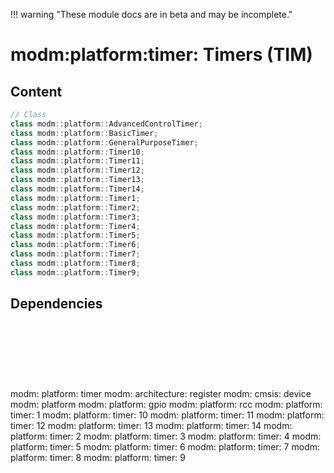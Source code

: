 !!! warning "These module docs are in beta and may be incomplete."

# modm:platform:timer: Timers (TIM)



## Content

```cpp
// Class
class modm::platform::AdvancedControlTimer;
class modm::platform::BasicTimer;
class modm::platform::GeneralPurposeTimer;
class modm::platform::Timer10;
class modm::platform::Timer11;
class modm::platform::Timer12;
class modm::platform::Timer13;
class modm::platform::Timer14;
class modm::platform::Timer1;
class modm::platform::Timer2;
class modm::platform::Timer3;
class modm::platform::Timer4;
class modm::platform::Timer5;
class modm::platform::Timer6;
class modm::platform::Timer7;
class modm::platform::Timer8;
class modm::platform::Timer9;
```
## Dependencies

<?xml version="1.0" encoding="UTF-8" standalone="no"?>
<!DOCTYPE svg PUBLIC "-//W3C//DTD SVG 1.1//EN"
 "http://www.w3.org/Graphics/SVG/1.1/DTD/svg11.dtd">
<!-- Generated by graphviz version 2.40.1 (0)
 -->
<!-- Title: modm:platform:timer Pages: 1 -->
<svg width="1404pt" height="254pt"
 viewBox="0.00 0.00 1404.00 254.00" xmlns="http://www.w3.org/2000/svg" xmlns:xlink="http://www.w3.org/1999/xlink">
<g id="graph0" class="graph" transform="scale(1 1) rotate(0) translate(4 250)">
<title>modm:platform:timer</title>
<polygon fill="#ffffff" stroke="transparent" points="-4,4 -4,-250 1400,-250 1400,4 -4,4"/>
<!-- modm_platform_timer -->
<g id="node1" class="node">
<title>modm_platform_timer</title>
<polygon fill="#d3d3d3" stroke="#000000" stroke-width="2" points="739,-157 656,-157 656,-104 739,-104 739,-157"/>
<text text-anchor="middle" x="697.5" y="-141.8" font-family="Times,serif" font-size="14.00" fill="#000000">modm:</text>
<text text-anchor="middle" x="697.5" y="-126.8" font-family="Times,serif" font-size="14.00" fill="#000000">platform:</text>
<text text-anchor="middle" x="697.5" y="-111.8" font-family="Times,serif" font-size="14.00" fill="#000000">timer</text>
</g>
<!-- modm_architecture_register -->
<g id="node2" class="node">
<title>modm_architecture_register</title>
<g id="a_node2"><a xlink:href="../modm-architecture-register" xlink:title="modm:&#10;architecture:&#10;register">
<polygon fill="#d3d3d3" stroke="#000000" points="556.5,-246 446.5,-246 446.5,-193 556.5,-193 556.5,-246"/>
<text text-anchor="middle" x="501.5" y="-230.8" font-family="Times,serif" font-size="14.00" fill="#000000">modm:</text>
<text text-anchor="middle" x="501.5" y="-215.8" font-family="Times,serif" font-size="14.00" fill="#000000">architecture:</text>
<text text-anchor="middle" x="501.5" y="-200.8" font-family="Times,serif" font-size="14.00" fill="#000000">register</text>
</a>
</g>
</g>
<!-- modm_platform_timer&#45;&gt;modm_architecture_register -->
<g id="edge1" class="edge">
<title>modm_platform_timer&#45;&gt;modm_architecture_register</title>
<path fill="none" stroke="#000000" d="M655.9334,-149.3746C629.8743,-161.2076 595.7394,-176.7076 566.1903,-190.1253"/>
<polygon fill="#000000" stroke="#000000" points="564.4318,-187.0798 556.7736,-194.4013 567.326,-193.4535 564.4318,-187.0798"/>
</g>
<!-- modm_cmsis_device -->
<g id="node3" class="node">
<title>modm_cmsis_device</title>
<g id="a_node3"><a xlink:href="../modm-cmsis-device" xlink:title="modm:&#10;cmsis:&#10;device">
<polygon fill="#d3d3d3" stroke="#000000" points="640,-246 575,-246 575,-193 640,-193 640,-246"/>
<text text-anchor="middle" x="607.5" y="-230.8" font-family="Times,serif" font-size="14.00" fill="#000000">modm:</text>
<text text-anchor="middle" x="607.5" y="-215.8" font-family="Times,serif" font-size="14.00" fill="#000000">cmsis:</text>
<text text-anchor="middle" x="607.5" y="-200.8" font-family="Times,serif" font-size="14.00" fill="#000000">device</text>
</a>
</g>
</g>
<!-- modm_platform_timer&#45;&gt;modm_cmsis_device -->
<g id="edge2" class="edge">
<title>modm_platform_timer&#45;&gt;modm_cmsis_device</title>
<path fill="none" stroke="#000000" d="M670.497,-157.2029C661.4198,-166.1793 651.1728,-176.3124 641.6214,-185.7577"/>
<polygon fill="#000000" stroke="#000000" points="639.1334,-183.2958 634.4839,-192.8159 644.0554,-188.2731 639.1334,-183.2958"/>
</g>
<!-- modm_platform -->
<g id="node4" class="node">
<title>modm_platform</title>
<g id="a_node4"><a xlink:href="../modm-platform" xlink:title="modm:&#10;platform">
<polygon fill="#d3d3d3" stroke="#000000" points="736.5,-238.5 658.5,-238.5 658.5,-200.5 736.5,-200.5 736.5,-238.5"/>
<text text-anchor="middle" x="697.5" y="-223.3" font-family="Times,serif" font-size="14.00" fill="#000000">modm:</text>
<text text-anchor="middle" x="697.5" y="-208.3" font-family="Times,serif" font-size="14.00" fill="#000000">platform</text>
</a>
</g>
</g>
<!-- modm_platform_timer&#45;&gt;modm_platform -->
<g id="edge3" class="edge">
<title>modm_platform_timer&#45;&gt;modm_platform</title>
<path fill="none" stroke="#000000" d="M697.5,-157.2029C697.5,-167.6482 697.5,-179.6597 697.5,-190.3311"/>
<polygon fill="#000000" stroke="#000000" points="694.0001,-190.4482 697.5,-200.4482 701.0001,-190.4483 694.0001,-190.4482"/>
</g>
<!-- modm_platform_gpio -->
<g id="node5" class="node">
<title>modm_platform_gpio</title>
<g id="a_node5"><a xlink:href="../modm-platform-gpio" xlink:title="modm:&#10;platform:&#10;gpio">
<polygon fill="#d3d3d3" stroke="#000000" points="838,-246 755,-246 755,-193 838,-193 838,-246"/>
<text text-anchor="middle" x="796.5" y="-230.8" font-family="Times,serif" font-size="14.00" fill="#000000">modm:</text>
<text text-anchor="middle" x="796.5" y="-215.8" font-family="Times,serif" font-size="14.00" fill="#000000">platform:</text>
<text text-anchor="middle" x="796.5" y="-200.8" font-family="Times,serif" font-size="14.00" fill="#000000">gpio</text>
</a>
</g>
</g>
<!-- modm_platform_timer&#45;&gt;modm_platform_gpio -->
<g id="edge4" class="edge">
<title>modm_platform_timer&#45;&gt;modm_platform_gpio</title>
<path fill="none" stroke="#000000" d="M727.2033,-157.2029C737.2861,-166.2673 748.681,-176.5112 759.2752,-186.0353"/>
<polygon fill="#000000" stroke="#000000" points="757.0411,-188.7332 766.8177,-192.8159 761.7209,-183.5275 757.0411,-188.7332"/>
</g>
<!-- modm_platform_rcc -->
<g id="node6" class="node">
<title>modm_platform_rcc</title>
<g id="a_node6"><a xlink:href="../modm-platform-rcc" xlink:title="modm:&#10;platform:&#10;rcc">
<polygon fill="#d3d3d3" stroke="#000000" points="939,-246 856,-246 856,-193 939,-193 939,-246"/>
<text text-anchor="middle" x="897.5" y="-230.8" font-family="Times,serif" font-size="14.00" fill="#000000">modm:</text>
<text text-anchor="middle" x="897.5" y="-215.8" font-family="Times,serif" font-size="14.00" fill="#000000">platform:</text>
<text text-anchor="middle" x="897.5" y="-200.8" font-family="Times,serif" font-size="14.00" fill="#000000">rcc</text>
</a>
</g>
</g>
<!-- modm_platform_timer&#45;&gt;modm_platform_rcc -->
<g id="edge5" class="edge">
<title>modm_platform_timer&#45;&gt;modm_platform_rcc</title>
<path fill="none" stroke="#000000" d="M739.0142,-146.5968C767.3051,-157.8359 805.7104,-173.6174 846.8154,-192.8062"/>
<polygon fill="#000000" stroke="#000000" points="845.366,-195.9923 855.9044,-197.0847 848.3474,-189.6589 845.366,-195.9923"/>
</g>
<!-- modm_platform_timer_1 -->
<g id="node7" class="node">
<title>modm_platform_timer_1</title>
<g id="a_node7"><a xlink:href="../modm-platform-timer-1" xlink:title="modm:&#10;platform:&#10;timer:&#10;1">
<polygon fill="#d3d3d3" stroke="#000000" points="83,-68 0,-68 0,0 83,0 83,-68"/>
<text text-anchor="middle" x="41.5" y="-52.8" font-family="Times,serif" font-size="14.00" fill="#000000">modm:</text>
<text text-anchor="middle" x="41.5" y="-37.8" font-family="Times,serif" font-size="14.00" fill="#000000">platform:</text>
<text text-anchor="middle" x="41.5" y="-22.8" font-family="Times,serif" font-size="14.00" fill="#000000">timer:</text>
<text text-anchor="middle" x="41.5" y="-7.8" font-family="Times,serif" font-size="14.00" fill="#000000">1</text>
</a>
</g>
</g>
<!-- modm_platform_timer_1&#45;&gt;modm_platform_timer -->
<g id="edge6" class="edge">
<title>modm_platform_timer_1&#45;&gt;modm_platform_timer</title>
<path fill="none" stroke="#000000" d="M83.266,-64.4706C85.9837,-65.7981 88.7389,-66.9922 91.5,-68 192.9702,-105.0366 518.3071,-122.76 645.6747,-128.4114"/>
<polygon fill="#000000" stroke="#000000" points="645.7946,-131.9199 655.9378,-128.8596 646.1,-124.9266 645.7946,-131.9199"/>
</g>
<!-- modm_platform_timer_10 -->
<g id="node8" class="node">
<title>modm_platform_timer_10</title>
<g id="a_node8"><a xlink:href="../modm-platform-timer-10" xlink:title="modm:&#10;platform:&#10;timer:&#10;10">
<polygon fill="#d3d3d3" stroke="#000000" points="184,-68 101,-68 101,0 184,0 184,-68"/>
<text text-anchor="middle" x="142.5" y="-52.8" font-family="Times,serif" font-size="14.00" fill="#000000">modm:</text>
<text text-anchor="middle" x="142.5" y="-37.8" font-family="Times,serif" font-size="14.00" fill="#000000">platform:</text>
<text text-anchor="middle" x="142.5" y="-22.8" font-family="Times,serif" font-size="14.00" fill="#000000">timer:</text>
<text text-anchor="middle" x="142.5" y="-7.8" font-family="Times,serif" font-size="14.00" fill="#000000">10</text>
</a>
</g>
</g>
<!-- modm_platform_timer_10&#45;&gt;modm_platform_timer -->
<g id="edge7" class="edge">
<title>modm_platform_timer_10&#45;&gt;modm_platform_timer</title>
<path fill="none" stroke="#000000" d="M184.0004,-64.2593C186.806,-65.6611 189.6511,-66.9271 192.5,-68 274.7763,-98.9837 534.3798,-119.5689 645.837,-127.1958"/>
<polygon fill="#000000" stroke="#000000" points="645.6191,-130.689 655.8326,-127.8721 646.0917,-123.7049 645.6191,-130.689"/>
</g>
<!-- modm_platform_timer_11 -->
<g id="node9" class="node">
<title>modm_platform_timer_11</title>
<g id="a_node9"><a xlink:href="../modm-platform-timer-11" xlink:title="modm:&#10;platform:&#10;timer:&#10;11">
<polygon fill="#d3d3d3" stroke="#000000" points="285,-68 202,-68 202,0 285,0 285,-68"/>
<text text-anchor="middle" x="243.5" y="-52.8" font-family="Times,serif" font-size="14.00" fill="#000000">modm:</text>
<text text-anchor="middle" x="243.5" y="-37.8" font-family="Times,serif" font-size="14.00" fill="#000000">platform:</text>
<text text-anchor="middle" x="243.5" y="-22.8" font-family="Times,serif" font-size="14.00" fill="#000000">timer:</text>
<text text-anchor="middle" x="243.5" y="-7.8" font-family="Times,serif" font-size="14.00" fill="#000000">11</text>
</a>
</g>
</g>
<!-- modm_platform_timer_11&#45;&gt;modm_platform_timer -->
<g id="edge8" class="edge">
<title>modm_platform_timer_11&#45;&gt;modm_platform_timer</title>
<path fill="none" stroke="#000000" d="M285.0396,-64.1576C287.8354,-65.5846 290.6677,-66.884 293.5,-68 356.7488,-92.9206 551.5675,-115.5427 645.6269,-125.3514"/>
<polygon fill="#000000" stroke="#000000" points="645.4611,-128.8529 655.768,-126.4 646.181,-121.89 645.4611,-128.8529"/>
</g>
<!-- modm_platform_timer_12 -->
<g id="node10" class="node">
<title>modm_platform_timer_12</title>
<g id="a_node10"><a xlink:href="../modm-platform-timer-12" xlink:title="modm:&#10;platform:&#10;timer:&#10;12">
<polygon fill="#d3d3d3" stroke="#000000" points="386,-68 303,-68 303,0 386,0 386,-68"/>
<text text-anchor="middle" x="344.5" y="-52.8" font-family="Times,serif" font-size="14.00" fill="#000000">modm:</text>
<text text-anchor="middle" x="344.5" y="-37.8" font-family="Times,serif" font-size="14.00" fill="#000000">platform:</text>
<text text-anchor="middle" x="344.5" y="-22.8" font-family="Times,serif" font-size="14.00" fill="#000000">timer:</text>
<text text-anchor="middle" x="344.5" y="-7.8" font-family="Times,serif" font-size="14.00" fill="#000000">12</text>
</a>
</g>
</g>
<!-- modm_platform_timer_12&#45;&gt;modm_platform_timer -->
<g id="edge9" class="edge">
<title>modm_platform_timer_12&#45;&gt;modm_platform_timer</title>
<path fill="none" stroke="#000000" d="M386.1074,-63.9916C388.8864,-65.4598 391.6964,-66.8137 394.5,-68 478.2009,-103.4175 583.6317,-119.3204 645.4978,-126.0325"/>
<polygon fill="#000000" stroke="#000000" points="645.4753,-129.5491 655.7848,-127.1071 646.2026,-122.587 645.4753,-129.5491"/>
</g>
<!-- modm_platform_timer_13 -->
<g id="node11" class="node">
<title>modm_platform_timer_13</title>
<g id="a_node11"><a xlink:href="../modm-platform-timer-13" xlink:title="modm:&#10;platform:&#10;timer:&#10;13">
<polygon fill="#d3d3d3" stroke="#000000" points="487,-68 404,-68 404,0 487,0 487,-68"/>
<text text-anchor="middle" x="445.5" y="-52.8" font-family="Times,serif" font-size="14.00" fill="#000000">modm:</text>
<text text-anchor="middle" x="445.5" y="-37.8" font-family="Times,serif" font-size="14.00" fill="#000000">platform:</text>
<text text-anchor="middle" x="445.5" y="-22.8" font-family="Times,serif" font-size="14.00" fill="#000000">timer:</text>
<text text-anchor="middle" x="445.5" y="-7.8" font-family="Times,serif" font-size="14.00" fill="#000000">13</text>
</a>
</g>
</g>
<!-- modm_platform_timer_13&#45;&gt;modm_platform_timer -->
<g id="edge10" class="edge">
<title>modm_platform_timer_13&#45;&gt;modm_platform_timer</title>
<path fill="none" stroke="#000000" d="M487.2503,-63.6755C489.9938,-65.2221 492.757,-66.6796 495.5,-68 544.3922,-91.5345 604.1676,-108.7281 645.9587,-119.0572"/>
<polygon fill="#000000" stroke="#000000" points="645.3697,-122.5157 655.913,-121.4718 647.02,-115.713 645.3697,-122.5157"/>
</g>
<!-- modm_platform_timer_14 -->
<g id="node12" class="node">
<title>modm_platform_timer_14</title>
<g id="a_node12"><a xlink:href="../modm-platform-timer-14" xlink:title="modm:&#10;platform:&#10;timer:&#10;14">
<polygon fill="#d3d3d3" stroke="#000000" points="588,-68 505,-68 505,0 588,0 588,-68"/>
<text text-anchor="middle" x="546.5" y="-52.8" font-family="Times,serif" font-size="14.00" fill="#000000">modm:</text>
<text text-anchor="middle" x="546.5" y="-37.8" font-family="Times,serif" font-size="14.00" fill="#000000">platform:</text>
<text text-anchor="middle" x="546.5" y="-22.8" font-family="Times,serif" font-size="14.00" fill="#000000">timer:</text>
<text text-anchor="middle" x="546.5" y="-7.8" font-family="Times,serif" font-size="14.00" fill="#000000">14</text>
</a>
</g>
</g>
<!-- modm_platform_timer_14&#45;&gt;modm_platform_timer -->
<g id="edge11" class="edge">
<title>modm_platform_timer_14&#45;&gt;modm_platform_timer</title>
<path fill="none" stroke="#000000" d="M588.1521,-62.5196C590.9685,-64.3874 593.7703,-66.2285 596.5,-68 612.8458,-78.6081 630.8866,-89.901 647.1436,-99.9276"/>
<polygon fill="#000000" stroke="#000000" points="645.618,-103.0982 655.9696,-105.3552 649.2849,-97.1355 645.618,-103.0982"/>
</g>
<!-- modm_platform_timer_2 -->
<g id="node13" class="node">
<title>modm_platform_timer_2</title>
<g id="a_node13"><a xlink:href="../modm-platform-timer-2" xlink:title="modm:&#10;platform:&#10;timer:&#10;2">
<polygon fill="#d3d3d3" stroke="#000000" points="689,-68 606,-68 606,0 689,0 689,-68"/>
<text text-anchor="middle" x="647.5" y="-52.8" font-family="Times,serif" font-size="14.00" fill="#000000">modm:</text>
<text text-anchor="middle" x="647.5" y="-37.8" font-family="Times,serif" font-size="14.00" fill="#000000">platform:</text>
<text text-anchor="middle" x="647.5" y="-22.8" font-family="Times,serif" font-size="14.00" fill="#000000">timer:</text>
<text text-anchor="middle" x="647.5" y="-7.8" font-family="Times,serif" font-size="14.00" fill="#000000">2</text>
</a>
</g>
</g>
<!-- modm_platform_timer_2&#45;&gt;modm_platform_timer -->
<g id="edge12" class="edge">
<title>modm_platform_timer_2&#45;&gt;modm_platform_timer</title>
<path fill="none" stroke="#000000" d="M665.1281,-68.0223C669.588,-76.6298 674.3916,-85.9008 678.8979,-94.598"/>
<polygon fill="#000000" stroke="#000000" points="675.9325,-96.4828 683.6407,-103.7515 682.1478,-93.2624 675.9325,-96.4828"/>
</g>
<!-- modm_platform_timer_3 -->
<g id="node14" class="node">
<title>modm_platform_timer_3</title>
<g id="a_node14"><a xlink:href="../modm-platform-timer-3" xlink:title="modm:&#10;platform:&#10;timer:&#10;3">
<polygon fill="#d3d3d3" stroke="#000000" points="790,-68 707,-68 707,0 790,0 790,-68"/>
<text text-anchor="middle" x="748.5" y="-52.8" font-family="Times,serif" font-size="14.00" fill="#000000">modm:</text>
<text text-anchor="middle" x="748.5" y="-37.8" font-family="Times,serif" font-size="14.00" fill="#000000">platform:</text>
<text text-anchor="middle" x="748.5" y="-22.8" font-family="Times,serif" font-size="14.00" fill="#000000">timer:</text>
<text text-anchor="middle" x="748.5" y="-7.8" font-family="Times,serif" font-size="14.00" fill="#000000">3</text>
</a>
</g>
</g>
<!-- modm_platform_timer_3&#45;&gt;modm_platform_timer -->
<g id="edge13" class="edge">
<title>modm_platform_timer_3&#45;&gt;modm_platform_timer</title>
<path fill="none" stroke="#000000" d="M730.5193,-68.0223C725.9218,-76.7214 720.9663,-86.0982 716.3275,-94.8753"/>
<polygon fill="#000000" stroke="#000000" points="713.2147,-93.2749 711.6365,-103.7515 719.4035,-96.5457 713.2147,-93.2749"/>
</g>
<!-- modm_platform_timer_4 -->
<g id="node15" class="node">
<title>modm_platform_timer_4</title>
<g id="a_node15"><a xlink:href="../modm-platform-timer-4" xlink:title="modm:&#10;platform:&#10;timer:&#10;4">
<polygon fill="#d3d3d3" stroke="#000000" points="891,-68 808,-68 808,0 891,0 891,-68"/>
<text text-anchor="middle" x="849.5" y="-52.8" font-family="Times,serif" font-size="14.00" fill="#000000">modm:</text>
<text text-anchor="middle" x="849.5" y="-37.8" font-family="Times,serif" font-size="14.00" fill="#000000">platform:</text>
<text text-anchor="middle" x="849.5" y="-22.8" font-family="Times,serif" font-size="14.00" fill="#000000">timer:</text>
<text text-anchor="middle" x="849.5" y="-7.8" font-family="Times,serif" font-size="14.00" fill="#000000">4</text>
</a>
</g>
</g>
<!-- modm_platform_timer_4&#45;&gt;modm_platform_timer -->
<g id="edge14" class="edge">
<title>modm_platform_timer_4&#45;&gt;modm_platform_timer</title>
<path fill="none" stroke="#000000" d="M807.8569,-62.5336C805.0384,-64.398 802.2336,-66.2345 799.5,-68 783.0135,-78.6479 764.7997,-89.9512 748.3803,-99.9751"/>
<polygon fill="#000000" stroke="#000000" points="746.1886,-97.2117 739.4654,-105.4 749.8275,-103.1915 746.1886,-97.2117"/>
</g>
<!-- modm_platform_timer_5 -->
<g id="node16" class="node">
<title>modm_platform_timer_5</title>
<g id="a_node16"><a xlink:href="../modm-platform-timer-5" xlink:title="modm:&#10;platform:&#10;timer:&#10;5">
<polygon fill="#d3d3d3" stroke="#000000" points="992,-68 909,-68 909,0 992,0 992,-68"/>
<text text-anchor="middle" x="950.5" y="-52.8" font-family="Times,serif" font-size="14.00" fill="#000000">modm:</text>
<text text-anchor="middle" x="950.5" y="-37.8" font-family="Times,serif" font-size="14.00" fill="#000000">platform:</text>
<text text-anchor="middle" x="950.5" y="-22.8" font-family="Times,serif" font-size="14.00" fill="#000000">timer:</text>
<text text-anchor="middle" x="950.5" y="-7.8" font-family="Times,serif" font-size="14.00" fill="#000000">5</text>
</a>
</g>
</g>
<!-- modm_platform_timer_5&#45;&gt;modm_platform_timer -->
<g id="edge15" class="edge">
<title>modm_platform_timer_5&#45;&gt;modm_platform_timer</title>
<path fill="none" stroke="#000000" d="M908.7519,-63.68C906.0078,-65.2255 903.2439,-66.6816 900.5,-68 851.2666,-91.6565 791.0443,-108.8617 749.0328,-119.1611"/>
<polygon fill="#000000" stroke="#000000" points="748.1983,-115.7619 739.295,-121.5048 749.8364,-122.5676 748.1983,-115.7619"/>
</g>
<!-- modm_platform_timer_6 -->
<g id="node17" class="node">
<title>modm_platform_timer_6</title>
<g id="a_node17"><a xlink:href="../modm-platform-timer-6" xlink:title="modm:&#10;platform:&#10;timer:&#10;6">
<polygon fill="#d3d3d3" stroke="#000000" points="1093,-68 1010,-68 1010,0 1093,0 1093,-68"/>
<text text-anchor="middle" x="1051.5" y="-52.8" font-family="Times,serif" font-size="14.00" fill="#000000">modm:</text>
<text text-anchor="middle" x="1051.5" y="-37.8" font-family="Times,serif" font-size="14.00" fill="#000000">platform:</text>
<text text-anchor="middle" x="1051.5" y="-22.8" font-family="Times,serif" font-size="14.00" fill="#000000">timer:</text>
<text text-anchor="middle" x="1051.5" y="-7.8" font-family="Times,serif" font-size="14.00" fill="#000000">6</text>
</a>
</g>
</g>
<!-- modm_platform_timer_6&#45;&gt;modm_platform_timer -->
<g id="edge16" class="edge">
<title>modm_platform_timer_6&#45;&gt;modm_platform_timer</title>
<path fill="none" stroke="#000000" d="M1009.8935,-63.9938C1007.1143,-65.4615 1004.304,-66.8146 1001.5,-68 917.4052,-103.5519 811.4484,-119.4222 749.4139,-126.0897"/>
<polygon fill="#000000" stroke="#000000" points="748.6881,-122.646 739.1013,-127.1565 749.4084,-129.6089 748.6881,-122.646"/>
</g>
<!-- modm_platform_timer_7 -->
<g id="node18" class="node">
<title>modm_platform_timer_7</title>
<g id="a_node18"><a xlink:href="../modm-platform-timer-7" xlink:title="modm:&#10;platform:&#10;timer:&#10;7">
<polygon fill="#d3d3d3" stroke="#000000" points="1194,-68 1111,-68 1111,0 1194,0 1194,-68"/>
<text text-anchor="middle" x="1152.5" y="-52.8" font-family="Times,serif" font-size="14.00" fill="#000000">modm:</text>
<text text-anchor="middle" x="1152.5" y="-37.8" font-family="Times,serif" font-size="14.00" fill="#000000">platform:</text>
<text text-anchor="middle" x="1152.5" y="-22.8" font-family="Times,serif" font-size="14.00" fill="#000000">timer:</text>
<text text-anchor="middle" x="1152.5" y="-7.8" font-family="Times,serif" font-size="14.00" fill="#000000">7</text>
</a>
</g>
</g>
<!-- modm_platform_timer_7&#45;&gt;modm_platform_timer -->
<g id="edge17" class="edge">
<title>modm_platform_timer_7&#45;&gt;modm_platform_timer</title>
<path fill="none" stroke="#000000" d="M1110.9609,-64.1588C1108.1649,-65.5855 1105.3325,-66.8846 1102.5,-68 1039.0936,-92.969 843.7932,-115.5671 749.5013,-125.3606"/>
<polygon fill="#000000" stroke="#000000" points="748.924,-121.9015 739.3351,-126.4075 749.6411,-128.8647 748.924,-121.9015"/>
</g>
<!-- modm_platform_timer_8 -->
<g id="node19" class="node">
<title>modm_platform_timer_8</title>
<g id="a_node19"><a xlink:href="../modm-platform-timer-8" xlink:title="modm:&#10;platform:&#10;timer:&#10;8">
<polygon fill="#d3d3d3" stroke="#000000" points="1295,-68 1212,-68 1212,0 1295,0 1295,-68"/>
<text text-anchor="middle" x="1253.5" y="-52.8" font-family="Times,serif" font-size="14.00" fill="#000000">modm:</text>
<text text-anchor="middle" x="1253.5" y="-37.8" font-family="Times,serif" font-size="14.00" fill="#000000">platform:</text>
<text text-anchor="middle" x="1253.5" y="-22.8" font-family="Times,serif" font-size="14.00" fill="#000000">timer:</text>
<text text-anchor="middle" x="1253.5" y="-7.8" font-family="Times,serif" font-size="14.00" fill="#000000">8</text>
</a>
</g>
</g>
<!-- modm_platform_timer_8&#45;&gt;modm_platform_timer -->
<g id="edge18" class="edge">
<title>modm_platform_timer_8&#45;&gt;modm_platform_timer</title>
<path fill="none" stroke="#000000" d="M1211.9999,-64.2601C1209.1943,-65.6617 1206.3491,-66.9275 1203.5,-68 1121.0595,-99.0342 860.9426,-119.5914 749.2651,-127.2033"/>
<polygon fill="#000000" stroke="#000000" points="748.9918,-123.7137 739.2498,-127.8783 749.4625,-130.6978 748.9918,-123.7137"/>
</g>
<!-- modm_platform_timer_9 -->
<g id="node20" class="node">
<title>modm_platform_timer_9</title>
<g id="a_node20"><a xlink:href="../modm-platform-timer-9" xlink:title="modm:&#10;platform:&#10;timer:&#10;9">
<polygon fill="#d3d3d3" stroke="#000000" points="1396,-68 1313,-68 1313,0 1396,0 1396,-68"/>
<text text-anchor="middle" x="1354.5" y="-52.8" font-family="Times,serif" font-size="14.00" fill="#000000">modm:</text>
<text text-anchor="middle" x="1354.5" y="-37.8" font-family="Times,serif" font-size="14.00" fill="#000000">platform:</text>
<text text-anchor="middle" x="1354.5" y="-22.8" font-family="Times,serif" font-size="14.00" fill="#000000">timer:</text>
<text text-anchor="middle" x="1354.5" y="-7.8" font-family="Times,serif" font-size="14.00" fill="#000000">9</text>
</a>
</g>
</g>
<!-- modm_platform_timer_9&#45;&gt;modm_platform_timer -->
<g id="edge19" class="edge">
<title>modm_platform_timer_9&#45;&gt;modm_platform_timer</title>
<path fill="none" stroke="#000000" d="M1312.7342,-64.4711C1310.0165,-65.7985 1307.2612,-66.9924 1304.5,-68 1202.861,-105.0885 876.9881,-122.781 749.4107,-128.4178"/>
<polygon fill="#000000" stroke="#000000" points="748.9692,-124.9336 739.1307,-128.8648 749.2733,-131.927 748.9692,-124.9336"/>
</g>
</g>
</svg>

